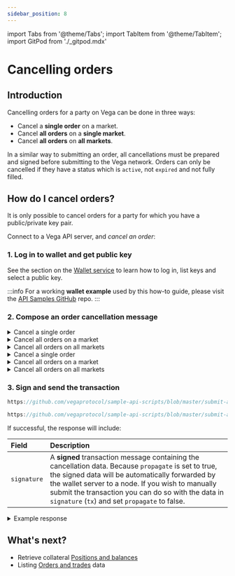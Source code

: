 ```yaml
---
sidebar_position: 8
---
```


import Tabs from '@theme/Tabs';
import TabItem from '@theme/TabItem';
import GitPod from './_gitpod.mdx'

# Cancelling orders

## Introduction

Cancelling orders for a party on Vega can be done in three ways:

* Cancel a **single order** on a market.
* Cancel **all orders** on a **single market**.
* Cancel **all orders** on **all markets**.

In a similar way to submitting an order, all cancellations must be prepared and signed before submitting to the Vega network. Orders can only be cancelled if they have a status which is `active`, not `expired` and not fully filled.

## How do I cancel orders?

It is only possible to cancel orders for a party for which you have a public/private key pair.

Connect to a Vega API server, and *cancel an order*:

### 1. Log in to wallet and get public key

See the section on the [Wallet service](wallet.md) to learn how to log in, list keys and select a public key.  

:::info
For a working **wallet example** used by this how-to guide, please visit the [API Samples GitHub](https://github.com/vegaprotocol/sample-api-scripts/blob/master/submit-amend-cancel-orders/) repo.
:::

### 2. Compose an order cancellation message

<GitPod />

<Tabs groupId="codesamples1">
<TabItem value="shell-rest" label="Shell (REST)">

<details><summary>Cancel a single order</summary>

```js reference
https://github.com/vegaprotocol/sample-api-scripts/blob/master/submit-amend-cancel-orders/submit-amend-cancel-orders.sh#L215-L223
```
</details>
<details><summary>Cancel all orders on a market </summary>

```js reference
https://github.com/vegaprotocol/sample-api-scripts/blob/master/submit-amend-cancel-orders/submit-amend-cancel-orders.sh#L227-L234
```
</details>
<details><summary>Cancel all orders on all markets </summary>

```js reference
https://github.com/vegaprotocol/sample-api-scripts/blob/master/submit-amend-cancel-orders/submit-amend-cancel-orders.sh#L238-L242
```
</details>
</TabItem>
<TabItem value="python-rest" label="Python (REST)">
<details><summary>Cancel a single order</summary>

```js reference
https://github.com/vegaprotocol/sample-api-scripts/blob/master/submit-amend-cancel-orders/submit-amend-cancel-orders.py#L234-L243
```
</details >
<details><summary>Cancel all orders on a market</summary>

```js reference
https://github.com/vegaprotocol/sample-api-scripts/blob/master/submit-amend-cancel-orders/submit-amend-cancel-orders.py#L247-L255
```
</details >
<details><summary>Cancel all orders on all markets</summary>

```js reference
https://github.com/vegaprotocol/sample-api-scripts/blob/master/submit-amend-cancel-orders/submit-amend-cancel-orders.py#L259-L264
```
</details >
</TabItem>
</Tabs>


### 3. Sign and send the transaction

<GitPod />

<Tabs groupId="codesamples2">
<TabItem value="shell-rest" label="Shell (REST)">

```js reference
https://github.com/vegaprotocol/sample-api-scripts/blob/master/submit-amend-cancel-orders/submit-amend-cancel-orders.sh#L248-L258
```

</TabItem>
<TabItem value="python-rest" label="Python (REST)">

```js reference
https://github.com/vegaprotocol/sample-api-scripts/blob/master/submit-amend-cancel-orders/submit-amend-cancel-orders.py#L270-L274
```

</TabItem>
</Tabs>

If successful, the response will include:

| Field          |  Description  |
| :----------------- | :------------- |
| `signature` | A **signed** transaction message containing the cancellation data. Because `propagate` is set to true, the signed data will be automatically forwarded by the wallet server to a node. If you wish to manually submit the transaction you can do so with the data in `signature` (`tx`) and set `propagate` to false. |

<details><summary>Example response</summary>

```js reference
https://github.com/vegaprotocol/sample-api-scripts/blob/master/submit-amend-cancel-orders/response-examples.txt#L34-L45
```
  
:::info
For full example code, please visit the [repo on GitHub](https://github.com/vegaprotocol/sample-api-scripts/blob/master/submit-amend-cancel-orders/).
:::
</details>



## What's next?

 * Retrieve collateral [Positions and balances](positions-balances.md)
 * Listing [Orders and trades](list-orders-trades.md) data
